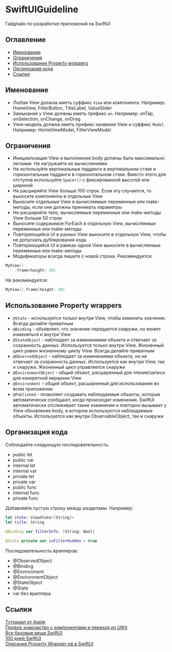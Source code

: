 # SwiftUIGuideline

Гайдлайн по разработке приложений на SwiftUI

## Оглавление

* [Именование](#Именование)
* [Ограничения](#Ограничения)
* [Использование Property wrappers](#Использование-Property-wrappers)
* [Организация кода](#Организация-кода)
* [Ссылки](#Ссылки)

## Именование

- Любая View должна иметь суффикс `View` или компонента. Например: HomeView, FilterButton, TitleLabel, ValueSlider
- Замыкания у View должны иметь префикс `on`. Например: onTap, onSelection, onChange, onDrag
- View-модель должна иметь префикс названия View и суффикс `Model`. Например: HomeViewModel, FilterViewModel

## Ограничения

- Инициализация View и выполнение body должны быть максимально легкими. Не нагружайте их вычислениями
- Не используйте вертикальные паддинги в вертикальном стэке и горизонтальные паддинги в горизонтальном стэке. Вместо этого для отступов используйте `Spacer()` с фиксированной высотой или шириной
- Не расширяйте View больше 100 строк. Если эту случается, то выносите компоненты в отдельные View
- Выносите отдельные View в вычисляемые переменные или make-методы, если они должны принимать параметры
- Не расширяйте тело, вычисляемые переменные или make-методы View больше 50 строк
- Выносите содержимое ForEach в отдельную View, вычисляемые переменные или make-методы
- Повторяющийся UI в разных View выносите в отдельную View, чтобы не допускать дублирования кода
- Повторяющийся UI в рамках одной View выносите в вычисляемые переменные или make-методы
- Модификаторы всегда пишите с новой строки.
Рекомендуется:
```swift
MyView()
    .frame(height: 20)
```
Не рекомендуется:
```swift
MyView().frame(height: 20)
```

## Использование Property wrappers

- `@State` - используется только внутри View, чтобы изменить значение. Всегда делайте приватным
- `@Binding` - объявляет, что значение передается снаружи, но может изменяться и внутри View
- `@StateObject` - наблюдает за изменениями объекта и отвечает за сохранность данных. Используется только внутри View. Жизненный цикл равен жизненному циклу View. Всегда делайте приватным
- `@ObservedObject` - наблюдает за изменениями объекта, но не отвечает за сохранность данных. Используется как внутри View, так и снаружи. Жизненный цикл управляется снаружи
- `@EnvironmentObject` - общий объект, расшаренный для чтения/записи для конкретной иерархии View
- `@Environment` - общий объект, расшаренный для использования во всем приложении
- `@Published` - позволяет создавать наблюдаемые объекты, которые автоматически сообщают, когда происходят изменения. SwiftUI автоматически отслеживает такие изменения и повторно вызывает у View обновление body, в котором используются наблюдаемые объекты. Используется как внутри ObservableObject, так и снаружи

## Организация кода

Соблюдайте следующую последовательность:
- public let
- public var
- internal let
- internal var
- private let
- private var
- public func
- internal func
- private func

Добавляйте пустую строку между разделами. Например:
```swift
let state: ViewState<[String]>
let title: String
    
@Binding var filterInfo: [String: Bool]

@State private var isFilterHidden = true
```

Последовательность врапперов:
- @ObservedObject
- @Binding
- @Environment
- @EnvironmentObject
- @StateObject
- @State
- var без враппера

## Ссылки

[Туториал от Apple](https://developer.apple.com/tutorials/swiftui/)  
[Первое знакомство с компонентами и переход из UIKit](https://github.com/SimpleBoilerplates/SwiftUI-Cheat-Sheet)  
[Все базовые вещи SwiftUI](https://fuckingswiftui.com)  
[100 дней SwiftUI](https://www.hackingwithswift.com/100/swiftui)  
[Описания Property Wrapper-ов в SwiftUI](https://disk.yandex.ru/i/5C8sPIZwXVOC7g)
